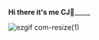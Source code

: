 __________________________________Hi there it's me CJ👋_______________________________________

![ezgif com-resize(1)](https://github.com/user-attachments/assets/46018214-95f4-451a-9bdd-beffbcfade0c)
